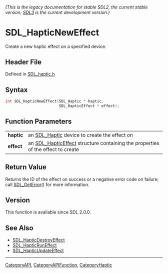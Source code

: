 ###### (This is the legacy documentation for stable SDL2, the current stable version; [SDL3](https://wiki.libsdl.org/SDL3/) is the current development version.)
# SDL_HapticNewEffect

Create a new haptic effect on a specified device.

## Header File

Defined in [SDL_haptic.h](https://github.com/libsdl-org/SDL/blob/SDL2/include/SDL_haptic.h)

## Syntax

```c
int SDL_HapticNewEffect(SDL_Haptic * haptic,
                        SDL_HapticEffect * effect);

```

## Function Parameters

|                |                                                                                                     |
| -------------- | --------------------------------------------------------------------------------------------------- |
| **haptic**     | an [SDL_Haptic](SDL_Haptic) device to create the effect on                                          |
| **effect**     | an [SDL_HapticEffect](SDL_HapticEffect) structure containing the properties of the effect to create |

## Return Value

Returns the ID of the effect on success or a negative error code on
failure; call [SDL_GetError](SDL_GetError)() for more information.

## Version

This function is available since SDL 2.0.0.

## See Also

- [SDL_HapticDestroyEffect](SDL_HapticDestroyEffect)
- [SDL_HapticRunEffect](SDL_HapticRunEffect)
- [SDL_HapticUpdateEffect](SDL_HapticUpdateEffect)

----
[CategoryAPI](CategoryAPI), [CategoryAPIFunction](CategoryAPIFunction), [CategoryHaptic](CategoryHaptic)

